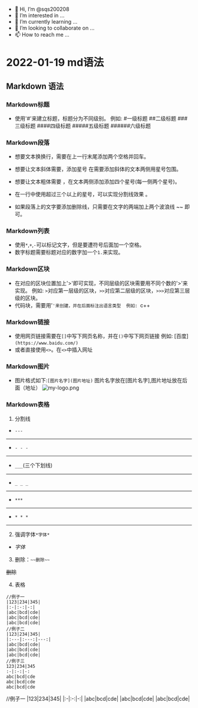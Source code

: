 - 👋 Hi, I’m @sqs200208
- 👀 I’m interested in ...
- 🌱 I’m currently learning ...
- 💞️ I’m looking to collaborate on ...
- 📫 How to reach me ...

<!---
sqs200208/sqs200208 is a ✨ special ✨ repository because its `README.md` (this file) appears on your GitHub profile.
You can click the Preview link to take a look at your changes.
--->
# 2022-01-19 md语法
## Markdown 语法
### Markdown标题
+ 使用'#'来建立标题，标题分为不同级别。
例如:
#一级标题
##二级标题
###三级标题
####四级标题
#####五级标题
######六级标题

### Markdown段落
+ 想要文本换换行，需要在上一行末尾添加两个空格并回车。
+ 想要让文本斜体需要，添加星号 在需要添加斜体的文本两侧用星号包围。
+ 想要让文本粗体需要 ，在文本两侧添加添加四个星号(每一侧两个星号)。
+ 在一行中使用超过三个以上的星号，可以实现分割线效果  。

+ 如果段落上的文字要添加删除线，只需要在文字的两端加上两个波浪线 ~~ 即可。

### Markdown列表
+ 使用`*`,`+`,`-`可以标记文字，但是要遭符号后面加一个空格。
+ 数字标题需要标题对应的数字加一个`1.`来实现。

### Markdown区块
+ 在对应的区块位置加上'>'即可实现，不同层级的区块需要用不同个数的'>'来实现。
例如:
`>`对应第一层级的区块，`>>`对应第二层级的区块，`>>>`对应第三层级的区块。
+ 代码块，需要用'```'来创建，并在后面标注出语言类型  例如: ```c++

### Markdown链接
+ 使用网页链接需要在`[]`中写下网页名称，并在`()`中写下网页链接
例如:
[百度]`(https://www.baidu.com/)`
+ 或者直接使用`<>`。在`<>`中插入网址

### Markdown图片
+ 图片格式如下:`[图片名字](图片地址)`
图片名字放在[图片名字],图片地址放在后面（地址）
![my-logo.png](https://pic.netbian.com/uploads/allimg/211203/002958-1638462598350e.jpg)

### Markdown表格
1. 分割线
+ `---`
---
+ `- - -`
- - -
+ `___`(三个下划线)
___
+  `_ _ _`
_ _ _
+ `***`
***
+ `* * *`
* * *
2. 强调字体`*字体*`
  + *字体*

3. 删除：`~~删除~~`

~~删除~~

4. 表格
```
//例子一
|123|234|345|
|:-|:-:|-:|
|abc|bcd|cde|
|abc|bcd|cde|
|abc|bcd|cde|
//例子二
|123|234|345|
|:---|:---:|---:|
|abc|bcd|cde|
|abc|bcd|cde|
|abc|bcd|cde|
//例子三
123|234|345
:-|:-:|-:
abc|bcd|cde
abc|bcd|cde
abc|bcd|cde
```
//例子一
|123|234|345|
|:-|:-:|-:|
|abc|bcd|cde|
|abc|bcd|cde|
|abc|bcd|cde|

